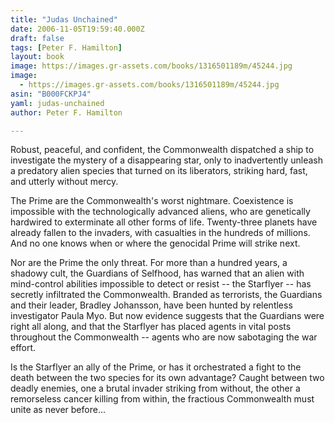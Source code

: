 ```yaml
---
title: "Judas Unchained"
date: 2006-11-05T19:59:40.000Z
draft: false
tags: [Peter F. Hamilton]
layout: book
image: https://images.gr-assets.com/books/1316501189m/45244.jpg
image: 
  - https://images.gr-assets.com/books/1316501189m/45244.jpg
asin: "B000FCKPJ4"
yaml: judas-unchained
author: Peter F. Hamilton

---
```


Robust, peaceful, and confident, the Commonwealth dispatched a ship to investigate the mystery of a disappearing star, only to inadvertently unleash a predatory alien species that turned on its liberators, striking hard, fast, and utterly without mercy.   
  
The Prime are the Commonwealth's worst nightmare. Coexistence is impossible with the technologically advanced aliens, who are genetically hardwired to exterminate all other forms of life. Twenty-three planets have already fallen to the invaders, with casualties in the hundreds of millions. And no one knows when or where the genocidal Prime will strike next.   
  
Nor are the Prime the only threat. For more than a hundred years, a shadowy cult, the Guardians of Selfhood, has warned that an alien with mind-control abilities impossible to detect or resist -- the Starflyer -- has secretly infiltrated the Commonwealth. Branded as terrorists, the Guardians and their leader, Bradley Johansson, have been hunted by relentless investigator Paula Myo. But now evidence suggests that the Guardians were right all along, and that the Starflyer has placed agents in vital posts throughout the Commonwealth -- agents who are now sabotaging the war effort.   
  
Is the Starflyer an ally of the Prime, or has it orchestrated a fight to the death between the two species for its own advantage? Caught between two deadly enemies, one a brutal invader striking from without, the other a remorseless cancer killing from within, the fractious Commonwealth must unite as never before...